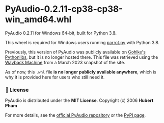 # PyAudio-0.2.11-cp38-cp38-win_amd64.whl

PyAudio 0.2.11 for Windows 64-bit, built for Python 3.8.

This wheel is required for Windows users running [parrot.py](https://github.com/chaosparrot/parrot.py) with Python 3.8.

Previously, this version of PyAudio was publicly available on [Gohlke's Pythonlibs](http://www.lfd.uci.edu/~gohlke/pythonlibs/#pyaudio), but it is no longer hosted there. This file was retrieved using the [Wayback Machine](https://web.archive.org/) from a March 2023 snapshot of the site.

As of now, this `.whl` file **is no longer publicly available anywhere**, which is why it is provided here for users who still need it.

### 🔹 License
PyAudio is distributed under the **MIT License**.
Copyright (c) 2006 **Hubert Pham**

For more details, see the [official PyAudio repository](https://people.csail.mit.edu/hubert/pyaudio/) or the [PyPI page](https://pypi.org/project/PyAudio/).
